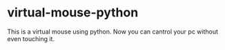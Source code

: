 # virtual-mouse-python
This is a virtual mouse using python. Now you can cantrol your pc without even touching it.
